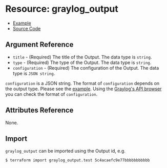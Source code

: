 # Resource: graylog_output

* [Example](https://github.com/terraform-provider-graylog/terraform-provider-graylog/blob/master/examples/output.tf)
* [Source Code](https://github.com/terraform-provider-graylog/terraform-provider-graylog/blob/master/graylog/resource/system/output/resource.go)

## Argument Reference

* `title` - (Required) The title of the Output. The data type is `string`.
* `type` - (Required) The type of the Output. The data type is `string`.
* `configuration` - (Required) The configuration of the Output. The data type is `JSON string`.

`configuration` is a JSON string.
The format of `configuration` depends on the output type.
Please see the [example](https://github.com/terraform-provider-graylog/terraform-provider-graylog/blob/master/examples/output.tf).
Using the [Graylog's API browser](https://docs.graylog.org/en/3.1/pages/configuration/rest_api.html) you can check the format of `configuration`.

## Attributes Reference

None.

## Import

`graylog_output` can be imported using the Output id, e.g.

```console
$ terraform import graylog_output.test 5c4acaefc9e77bbbbbbbbbbb
```
